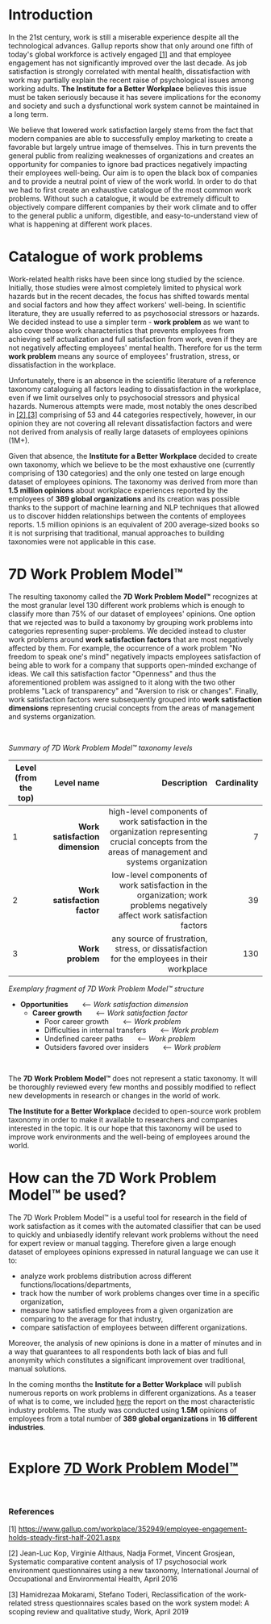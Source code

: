 # Introduction

In the 21st century, work is still a miserable experience despite all the technological advances. Gallup reports show that only around one fifth of today's global workforce is actively engaged [[1]](https://github.com/kirkofypsi/7DWorkProblemModel/blob/main/README.md#references) and that employee engagement has not significantly improved over the last decade. As job satisfaction is strongly correlated with mental health, dissatisfaction with work may partially explain the recent raise of psychological issues among working adults. __The Institute for a Better Workplace__ believes this issue must be taken seriously because it has severe implications for the economy and society and such a dysfunctional work system cannot be maintained in a long term.

We believe that lowered work satisfaction largely stems from the fact that modern companies are able to successfully employ marketing to create a favorable but largely untrue image of themselves. This in turn prevents the general public from realizing weaknesses of organizations and creates an opportunity for companies to ignore bad practices negatively impacting their employees well-being. Our aim is to open the black box of companies and to provide a neutral point of view of the work world. In order to do that we had to first create an exhaustive catalogue of the most common work problems. Without such a catalogue, it would be extremely difficult to objectively compare different companies by their work climate and to offer to the general public a uniform, digestible, and easy-to-understand view of what is happening at different work places. 

# Catalogue of work problems

Work-related health risks have been since long studied by the science.  Initially, those studies were almost completely limited to physical work hazards but in the recent decades, the focus has shifted towards mental and social factors and how they affect workers' well-being.  In scientific literature, they are usually referred to as psychosocial stressors or hazards. We decided instead to use a simpler term - __work problem__ as we want to also cover those work characteristics that prevents employees from achieving self actualization and full satisfaction from work, even if they are not negatively affecting employees' mental health. Therefore for us the term __work problem__ means any source of employees' frustration, stress, or dissatisfaction in the workplace.

Unfortunately, there is an absence in the scientific literature of a reference taxonomy cataloguing all factors leading to dissatisfaction in the workplace, even if we limit ourselves only to psychosocial stressors and physical hazards. Numerous attempts were made, most notably the ones described in [[2],[3]](https://github.com/kirkofypsi/7DWorkProblemModel/blob/main/README.md#references) comprising of 53 and 44 categories respectively, however, in our opinion they are not covering all relevant dissatisfaction factors and were not derived from analysis of really large datasets of employees opinions (1M+).

Given that absence,  the __Institute for a Better Workplace__ decided to create own taxonomy, which we believe to be the most exhaustive one (currently comprising of 130 categories) and the only one tested on large enough dataset of employees opinions. The taxonomy was derived from more than __1.5 million opinions__ about workplace experiences reported by the employees of __389 global organizations__ and its creation was possible thanks to the support of machine learning and NLP techniques that allowed us to discover hidden relationships between the contents of employees reports. 1.5 million opinions is an equivalent of 200 average-sized books so it is not surprising that traditional, manual approaches to building taxonomies were not applicable in this case.

# 7D Work Problem Model™

The resulting taxonomy called the __7D Work Problem Model™__ recognizes at the most granular level 130 different work problems which is enough to classify more than 75% of our dataset of employees' opinions. One option that we rejected was to build a taxonomy by grouping work problems into categories representing super-problems. We decided instead to cluster work problems around __work satisfaction factors__ that are most negatively affected by them. For example, the occurrence of a work problem "No freedom to speak one's mind"  negatively impacts employees satisfaction of being able to work for a company that supports open-minded exchange of ideas. We call this satisfaction factor "Openness" and thus the aforementioned problem was assigned to it along with the two other problems "Lack of transparency" and "Aversion to risk or changes". Finally, work satisfaction factors were subsequently grouped into __work satisfaction dimensions__ representing crucial concepts from the areas of management and systems organization.

<br/>

*Summary of 7D Work Problem Model™ taxonomy levels*

| Level (from the top)  |      Level name      |  Description  | Cardinality |
|-----------------------|---------------------:|--------------:|------------:| 
|  1|  __Work satisfaction dimension__ |  high-level components of work satisfaction in the organization representing crucial concepts from the areas of management and systems organization | 7 |
|  2|  __Work satisfaction factor__   | low-level components of work satisfaction in the organization; work problems negatively affect work satisfaction factors | 39  |
|  3| __Work problem__ | any source of frustration, stress, or dissatisfaction for the employees in their workplace | 130 |

*Exemplary fragment of 7D Work Problem Model™ structure*

* __Opportunities__  &nbsp;  &nbsp;  &nbsp;  <-- *Work satisfaction dimension*
    * __Career growth__  &nbsp;  &nbsp;  &nbsp; <-- *Work satisfaction factor*
       * Poor career growth  &nbsp;  &nbsp;  &nbsp; <-- *Work problem*
       * Difficulties in internal transfers  &nbsp;  &nbsp;  &nbsp; <-- *Work problem*
       * Undefined career paths  &nbsp;  &nbsp;  &nbsp; <-- *Work problem*
       * Outsiders favored over insiders  &nbsp;  &nbsp;  &nbsp; <-- *Work problem*

<br/>

The __7D Work Problem Model™__ does not represent a static taxonomy. It will be thoroughly reviewed every few months and possibly modified to reflect new developments in research or changes in the world of work.

__The Institute for a Better Workplace__ decided to open-source work problem taxonomy in order to make it available to researchers and companies interested in the topic. It is our hope that this taxonomy will be used to improve work environments and the well-being of employees around the world.

# How can the 7D Work Problem Model™ be used?

The 7D Work Problem Model™ is a useful tool for research in the field of work satisfaction as it comes with the automated classifier that can be used to quickly and unbiasedly identify relevant work problems without the need for expert review or manual tagging. Therefore given a large enough dataset of employees opinions expressed in natural language we can use it to:

* analyze work problems distribution across different functions/locations/departments,
* track how the number of work problems changes over time in a specific organization,
* measure how satisfied employees from a given organization are comparing to the average for that industry,
* compare satisfaction of employees between different organizations.

Moreover, the analysis of new opinions is done in a matter of minutes and in a way that guarantees to all respondents both lack of bias and full anonymity which constitutes a significant improvement over traditional, manual solutions.

In the coming months the __Institute for a Better Workplace__ will publish numerous reports on work problems in different organizations. As a teaser of what is to come, we included [here](industry.md) the report on the most characteristic industry problems. The study was conducted using __1.5M__ opinions of employees from a total number of __389 global organizations__ in __16 different industries__. 
<br/>
<br/>
# Explore [ 7D Work Problem Model™](taxonomy.md)
<br/>

### References

[1] https://www.gallup.com/workplace/352949/employee-engagement-holds-steady-first-half-2021.aspx

[2] Jean-Luc Kop, Virginie Althaus, Nadja Formet, Vincent Grosjean, Systematic comparative content analysis of 17 psychosocial work environment questionnaires using a new taxonomy, International Journal of Occupational and Environmental Health, April 2016

[3]  Hamidrezaa Mokarami, Stefano Toderi, Reclassification of the work-related stress questionnaires scales based on the work system model: A scoping review and qualitative study, Work, April 2019
